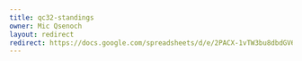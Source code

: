 ```yaml
---
title: qc32-standings
owner: Mic Qsenoch
layout: redirect
redirect: https://docs.google.com/spreadsheets/d/e/2PACX-1vTW3bu8dbdGV6aAjZvgiO9UFL59JhhpAqEaDNyq2DDkZUeVuvaNw6F8HvMqN3jdIQctrSiULSLq1J6D/pubhtml
---
```

